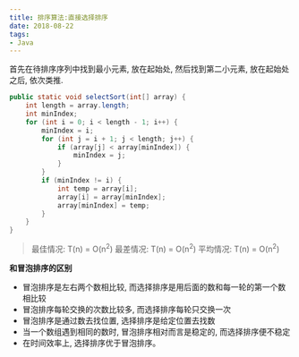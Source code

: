 ```yaml
---
title: 排序算法:直接选择排序
date: 2018-08-22
tags:
- Java
---
```


首先在待排序序列中找到最小元素, 放在起始处, 然后找到第二小元素, 放在起始处之后, 依次类推.

```Java
public static void selectSort(int[] array) {
    int length = array.length;
    int minIndex;
    for (int i = 0; i < length - 1; i++) {
        minIndex = i;
        for (int j = i + 1; j < length; j++) {
            if (array[j] < array[minIndex]) {
                minIndex = j;
            }
        }
        if (minIndex != i) {
            int temp = array[i];
            array[i] = array[minIndex];
            array[minIndex] = temp;
        }
    }
}
```

> 最佳情况: T(n) = O(n<sup>2</sup>)  最差情况: T(n) = O(n<sup>2</sup>)  平均情况: T(n) = O(n<sup>2</sup>)


**和冒泡排序的区别**

* 冒泡排序是左右两个数相比较, 而选择排序是用后面的数和每一轮的第一个数相比较
* 冒泡排序每轮交换的次数比较多, 而选择排序每轮只交换一次
* 冒泡排序是通过数去找位置, 选择排序是给定位置去找数
* 当一个数组遇到相同的数时, 冒泡排序相对而言是稳定的, 而选择排序便不稳定
* 在时间效率上, 选择排序优于冒泡排序。

